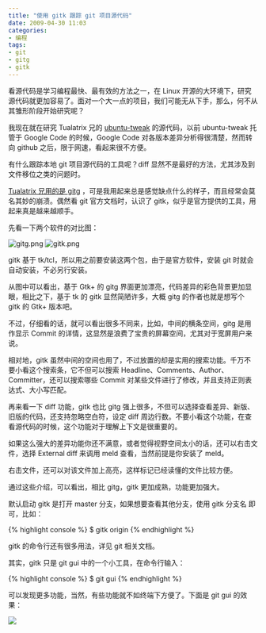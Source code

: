 ```yaml
---
title: "使用 gitk 跟踪 git 项目源代码"
date: 2009-04-30 11:03
categories:
- 编程
tags:
- git
- gitg
- gitk
---
```


看源代码是学习编程最快、最有效的方法之一，在 Linux
开源的大环境下，研究源代码就更加容易了。面对一个大一点的项目，我们可能无从下手，那么，何不从其雏形阶段开始研究呢？

我现在就在研究 Tualatrix 兄的
[ubuntu-tweak](http://github.com/tualatrix/ubuntu-tweak/) 的源代码，以前
ubuntu-tweak 托管于 Google Code 的时候，Google Code
对各版本差异分析得很清楚，然而转向 github
之后，限于网速，看起来很不方便。

有什么跟踪本地 git 项目源代码的工具呢？diff
显然不是最好的方法，尤其涉及到文件移位之类的问题时。

[Tualatrix 兄用的是 gitg](http://imtx.cn/archives/1162.html)
，可是我用起来总是感觉缺点什么的样子，而且经常会莫名其妙的崩溃。偶然看
git 官方文档时，认识了
gitk，似乎是官方提供的工具，用起来真是越来越顺手。

先看一下两个软件的对比图：

![gitg.png](http://lh5.ggpht.com/_6pI9N0iQzXE/SfmK9vPt0lI/AAAAAAAAAPM/HhaTRx6g7wA/gitg.png?imgmax=800)
![gitk.png](http://lh5.ggpht.com/_6pI9N0iQzXE/SfmL0jo9A3I/AAAAAAAAAPU/Tns7GUYw-uA/gitk.png?imgmax=800)

gitk 基于 tk/tcl，所以用之前要安装这两个包，由于是官方软件，安装 git
时就会自动安装，不必另行安装。

从图中可以看出，基于 Gtk+ 的 gitg
界面更加漂亮，代码差异的彩色背景更加显眼，相比之下，基于 tk 的 gitk
显然简陋许多，大概 gitg 的作者也就是想写个 gitk 的 Gtk+ 版本吧。

不过，仔细看的话，就可以看出很多不同来，比如，中间的横条空间，gitg
是用作显示 Commit
的详情，这显然是浪费了宝贵的屏幕空间，尤其对于宽屏用户来说。

相对地，gitk
虽然中间的空间也用了，不过放置的却是实用的搜索功能。千万不要小看这个搜索条，它不但可以搜索
Headline、Comments、Author、Committer，还可以搜索哪些 Commit
对某些文件进行了修改，并且支持正则表达式、大小写匹配。

再来看一下 diff 功能，gitk 也比 gitg
强上很多，不但可以选择查看差异、新版、旧版的代码，还支持忽略空白符，设定
diff
周边行数。不要小看这个功能，在查看源代码的时候，这个功能对于理解上下文是很重要的。

如果这么强大的差异功能你还不满意，或者觉得视野空间太小的话，还可以右击文件，选择
External diff 来调用 meld 查看，当然前提是你安装了 meld。

右击文件，还可以对该文件加上高亮，这样标记已经读懂的文件比较方便。

通过这些介绍，可以看出，相比 gitg，gitk 更加成熟，功能更加强大。

默认启动 gitk 是打开 master 分支，如果想要查看其他分支，使用 gitk 分支名
即可，比如：

{% highlight console %}
$ gitk origin
{% endhighlight %}

gitk 的命令行还有很多用法，详见 git 相关文档。

其实，gitk 只是 git gui 中的一个小工具，在命令行输入：

{% highlight console %}
$ git gui
{% endhighlight %}

可以发现更多功能，当然，有些功能就不如终端下方便了。下面是 git gui
的效果：

![](http://lh5.ggpht.com/_6pI9N0iQzXE/SfmWEmONIGI/AAAAAAAAAPc/iEINMYRT7VA/git-gui.png?imgmax=800)

